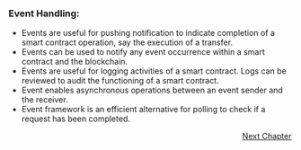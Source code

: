 ### Event Handling:

- Events are useful for pushing notification to indicate completion of a smart contract operation, say the execution of a transfer. 
- Events can be used to notify any event occurrence within a smart contract and the blockchain. 
- Events are useful for logging activities of a smart contract. Logs can be reviewed to audit the functioning of a smart contract. 
- Event enables asynchronous operations between an event sender and the receiver. 
- Event framework is an efficient alternative for polling to check if a request has been completed.

<p align="right">
   <a href="./3.3.3 Oraclize.md">Next Chapter</a>
</p>
